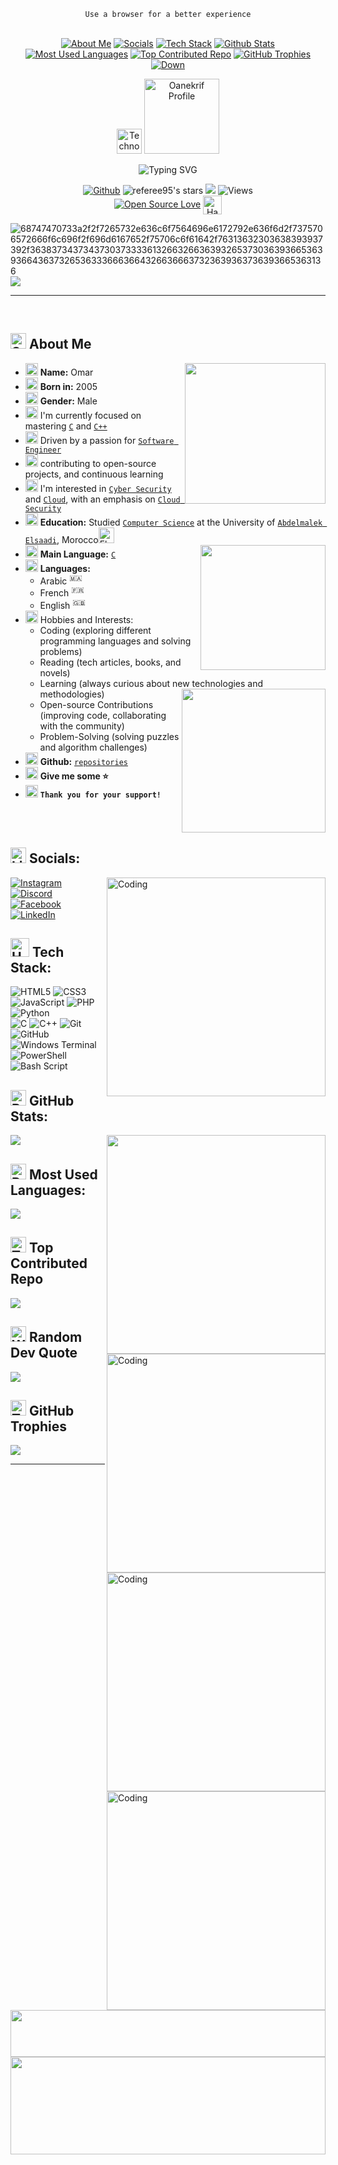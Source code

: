 <!-- Level 2: Using a README generator GPRM (https://gprm.itsvg.in) -->
<!-- GitHub Readme Stats: https://github.com/anuraghazra/github-readme-stats -->
<!-- https://animated-fluent-emoji.vercel.app/ -->
<!-- https://gifer.com/en/ -->
<!-- https://skillicons.dev/ -->
<div id="Top"></div>

<div align="center" >

 `Use a browser for a better experience` <br><br>
 
<a href="#Aboutme"><img src="https://img.shields.io/static/v1?label&message=About+Me&color=0b6ab3&style=flat&logo"  alt="About Me" /></a>
<a href="#Social"><img src="https://img.shields.io/static/v1?label&message=Socials&color=0b6ab3&style=flat&logo"  alt="Socials" /></a>
<a href="#Techstack"><img src="https://img.shields.io/static/v1?label&message=Tech+Stack&color=0b6ab3&style=flat&logo"  alt="Tech Stack" /></a>
<a href="#Githubstats"><img src="https://img.shields.io/static/v1?label&message=Github+Stats&color=0b6ab3&style=flat&logo"  alt="Github Stats" /></a>
<a href="#Mostusedlanguages"><img src="https://img.shields.io/static/v1?label&message=Most+Used+Languages&color=0b6ab3&style=flat&logo"  alt="Most Used Languages" /></a>
<a href="#Topcontributedrepo"><img src="https://img.shields.io/static/v1?label&message=Top+Contributed+Repo&color=0b6ab3&style=flat&logo"  alt="Top Contributed Repo" /></a>
<a href="#GitHubtrophies"><img src="https://img.shields.io/static/v1?label&message=GitHub+Trophies&color=0b6ab3&style=flat&logo"  alt="GitHub Trophies" /></a>
<a href="#Down"><img src="https://img.shields.io/static/v1?label&message=Navigate+to+Down&color=0b6ab3&style=flat&logo"  alt="Down" /></a>

</div>

<div align="center" > 
 <img src="https://raw.githubusercontent.com/Tarikul-Islam-Anik/Animated-Fluent-Emojis/master/Emojis/People/Technologist.png" alt="Technologist" width="40"/>
 <a href="https://github.com/Oanekrif/">
    <img src="https://img.shields.io/badge/Profile-Oanekrif-%20.svg?style=plastic&labelColor=101010&color=ffffff" alt="Oanekrif Profile" width="120">
</a> 
	
![Typing SVG](https://readme-typing-svg.herokuapp.com?font=Fira+Code&weight=200&size=25&pause=2500&color=FFFFFF&center=true&width=500&lines=👋+Hi👦🏻,+Welcome+To+My+Profile+👋;I'm+Omar+Anekrif!;Software+Engineer+💻;And+Software+Devoloper+📚)

[![Github](https://img.shields.io/github/followers/oanekrif?label=Follow&style=social)](https://github.com/oanekrif) <!-- <p align="left"> <img src="https://komarev.com/ghpvc/?username=oanekrif&label=Profile%20views&color=0e75b6&style=flat" alt="Views" /> </p> -->
<img alt="referee95's stars" src="https://img.shields.io/github/stars/oanekrif?color=blueviolet" />
[![](https://visitcount.itsvg.in/api?id=Oanekrif&icon=2&color=12)](https://visitcount.itsvg.in)
<img src="https://komarev.com/ghpvc/?username=oanekrif&label=Profile%20views&style=plastic&color=000000" alt="Views" />  
	<!--<img alt="referee95's visitors" src="https://komarev.com/ghpvc/?username=oanekrif&color=8c36db&style=flat&label=visitors" 
	<img src="https://pageview.vercel.app/?github_user=oanekrif"/>--> <!--color=0e75b6    &labelColor=101010&color=000000-->
	<!-- <img alt="referee95's followers" src="https://img.shields.io/github/followers/oanekrif?color=blueviolet" /> -->
 [![Open Source Love](https://badges.frapsoft.com/os/v3/open-source.svg?v=103)](https://github.com/ellerbrock/open-source-badges/)
 <img src="https://raw.githubusercontent.com/Tarikul-Islam-Anik/Animated-Fluent-Emojis/master/Emojis/Hand%20gestures/Handshake.png" alt="Handshake" width="30" align="center" />
</div>

![68747470733a2f2f7265732e636c6f7564696e6172792e636f6d2f7375706572666f6c696f2f696d6167652f75706c6f61642f76313632303638393937392f363837343734373037333361326632663639326537303639366536393664363732653633366636643266366637323639363736393665363136](https://user-images.githubusercontent.com/58959408/232639433-cb0aea21-66f0-4508-a771-85e2089c5a87.gif)
[![](https://visitcount.itsvg.in/api?id=Referee95&label=Profile%20Views&color=0&icon=5&pretty=true)](https://visitcount.itsvg.in)


---
<br clear="both" style="padding-bottom: 20;">

<div id="Aboutme"></div>

## <img src="https://raw.githubusercontent.com/Tarikul-Islam-Anik/Animated-Fluent-Emojis/master/Emojis/Smilies/Smiling%20Face%20with%20Smiling%20Eyes.png" alt="Smiling Face with Smiling Eyes" width="25" height="25" /> About Me

<img align="right" height="225" src="https://i.gifer.com/6vIk.gif"  /> 
 
- <img src="https://raw.githubusercontent.com/Tarikul-Islam-Anik/Animated-Fluent-Emojis/master/Emojis/Smilies/Grinning%20Face%20with%20Smiling%20Eyes.png" alt="Grinning Face with Smiling Eyes" width="20" /> **Name:** Omar  <br>
- <img src="https://raw.githubusercontent.com/Tarikul-Islam-Anik/Animated-Fluent-Emojis/master/Emojis/Objects/Abacus.png" alt="Abacus" width="20" /> **Born in:** 2005  <br>
- <img src="https://raw.githubusercontent.com/Tarikul-Islam-Anik/Animated-Fluent-Emojis/master/Emojis/Symbols/Male%20Sign.png" alt="Male Sign" width="20"/> **Gender:** Male<br>
- <img src="https://raw.githubusercontent.com/Tarikul-Islam-Anik/Animated-Fluent-Emojis/master/Emojis/Objects/Books.png" alt="Books" width="20" /> I'm currently focused on mastering [`C`](http://geeksforgeeks.org/c/c-programming-language/) and [`C++`](https://www.geeksforgeeks.org/cpp/c-plus-plus/)<br>
- <img src="https://raw.githubusercontent.com/Tarikul-Islam-Anik/Animated-Fluent-Emojis/master/Emojis/People/Technologist.png" alt="Technologist" width="20"/> Driven by a passion for [`Software Engineer`](https://www.mtu.edu/cs/undergraduate/software/what/) <br>
- <img src="https://raw.githubusercontent.com/Tarikul-Islam-Anik/Animated-Fluent-Emojis/master/Emojis/Objects/Spiral%20Calendar.png" alt="Spiral Calendar" width="20" /> contributing to open-source projects, and continuous learning
- <img src="https://raw.githubusercontent.com/Tarikul-Islam-Anik/Animated-Fluent-Emojis/master/Emojis/Smilies/Thought%20Balloon.png" alt="Thought Balloon" width="20" /> I'm interested in [`Cyber Security`](https://www.cisco.com/site/us/en/learn/topics/security/what-is-cybersecurity.html) and [`Cloud`](https://azure.microsoft.com/en-us/resources/cloud-computing-dictionary/what-is-the-cloud), with an emphasis on [`Cloud Security`](https://cloud.google.com/learn/what-is-cloud-security)
- <img src="https://raw.githubusercontent.com/Tarikul-Islam-Anik/Animated-Fluent-Emojis/master/Emojis/Objects/Graduation%20Cap.png" alt="Graduation Cap" width="20" /> **Education:** Studied [`Computer Science`](https://www.mtu.edu/cs/what/) at the University of [`Abdelmalek Elsaadi`](https://www.uae.ac.ma/), Morocco<img src="https://raw.githubusercontent.com/Tarikul-Islam-Anik/Telegram-Animated-Emojis/main/Flags/Flag%20Morocco.webp" alt="Flag Morocco" width="25"/> <br>
- <img src="https://raw.githubusercontent.com/Tarikul-Islam-Anik/Animated-Fluent-Emojis/master/Emojis/Symbols/Triangular%20Flag.png" alt="Triangular Flag" width="20" /> **Main Language:** [`C`](https://www.techtarget.com/searchwindowsserver/definition/C)                 <img align="right" height="200" src="https://media.tenor.com/GfSX-u7VGM4AAAAC/coding.gif"  />     <br>
- <img src="https://raw.githubusercontent.com/Tarikul-Islam-Anik/Animated-Fluent-Emojis/master/Emojis/Travel%20and%20places/Globe%20with%20Meridians.png" alt="Globe with Meridians" width="20"/> **Languages:**
   - Arabic <sup> 🇲🇦 </sup>
   - French <sup> 🇫🇷 </sup>
   - English <sup> 🇬🇧 </sup>
- <img src="https://raw.githubusercontent.com/Tarikul-Islam-Anik/Telegram-Animated-Emojis/main/Animals%20and%20Nature/Seedling.webp" alt="Seedling" width="20" /> Hobbies and Interests:
   - Coding (exploring different programming languages and solving problems)
   - Reading (tech articles, books, and novels)
   - Learning (always curious about new technologies and methodologies)                                        <img align="right" height="230" src="https://i.gifer.com/En1y.gif"  />
   - Open-source Contributions (improving code, collaborating with the community)
   - Problem-Solving (solving puzzles and algorithm challenges)
- <img src="https://raw.githubusercontent.com/Tarikul-Islam-Anik/Animated-Fluent-Emojis/master/Emojis/Objects/Linked%20Paperclips.png" alt="Linked Paperclips" width="20" /> **Github:** [`repositories`](https://github.com/oanekrif?tab=repositories&type=public&sort=stargazers) <br>
- <img src="https://raw.githubusercontent.com/Tarikul-Islam-Anik/Animated-Fluent-Emojis/master/Emojis/Travel%20and%20places/Star.png" alt="Star" width="20" /> **Give me some ⭐** <br>
- <img src="https://raw.githubusercontent.com/Tarikul-Islam-Anik/Animated-Fluent-Emojis/master/Emojis/Symbols/Bubbles.png" alt="Bubbles" width="20" /> **`Thank you for your support!`** <br>
<!--
```rust
fn main() {
    let _name = "Rafael Carneiro";
    let _job = "Software Engineer";

    let _location = "Fortaleza, Ceara, Brazil";
    let _company = "O2D - On Demand Development";
}

```
-->
<br>

<!--
🌳 About Me
My path as an IT manager began with a bachelor's degree in computer engineering, and I plan to further my education in the field of Information Technology - artificial intelligence and data sciences. I appreciate providing engineering programming and development information that is applicable to AI design, data mining, data science, Python programming, optimization, and other topics. Teaching in Iran's Technical and Professional Organization has provided me with essential skills, knowledge, and experience.
With more than 3 years of successful experience in the computer business and academia, I can claim to be renowned as a computer engineer, innovator, performance-oriented, and perfectly motivated.

Hello, I'm Nathalia Adriele!
I am a Data Engineer with a Master's degree in Information Science from UNESP (Universidade Estadual Paulista) and I am currently studying an MBA in Data Science and Analytics at USP (Universidade de São Paulo). I am passionate about transforming data into meaningful insights and work with technologies such as Python, Deep Learning, NLP, LLMs and GenAI.

Technical Skills
I have experience in programming with Python, SQL, and Amazon Web Services (AWS). My expertise includes ETL, data modeling, data storage, ingestion, building data pipelines, data processing, orchestration, data visualization, monitoring, and data quality.
As a researcher, I am involved in studies and projects related to deep learning, natural language processing (NLP), language models (LLMs), and generating artificial intelligence (GenAI), as well as data science projects.
Additionally, I have experience in Quality Assurance (QA) using JavaScript, Ruby, RSpec, Postman, Cypress, Robot, and other frameworks. I also promote a culture of good documentation practices for conformity, reproducibility, and knowledge dissemination. I enjoy contributing to projects and constantly learning.
-->
<br>

<div id="Social"></div>

## <img src="https://raw.githubusercontent.com/Tarikul-Islam-Anik/Animated-Fluent-Emojis/master/Emojis/Objects/Link.png" alt="Link" width="25" height="25" /> **Socials**:

<img src="https://res.cloudinary.com/dry07iyvo/image/upload/v1735366890/coding_utrxxa.gif" width="350" align="right" alt="Coding"/>

[![Instagram](https://img.shields.io/badge/Instagram-%23E4405F.svg?logo=Instagram&logoColor=white)](https://www.instagram.com/moriart___y?igsh=MW16cDFsMjI0Zml1ZA==) [![Discord](https://img.shields.io/badge/Discord-%237289DA.svg?logo=discord&logoColor=white)](https://discord.com/users/710638340394975405) [![Facebook](https://img.shields.io/badge/Facebook-%231877F2.svg?logo=Facebook&logoColor=white)](https://facebook.com/Wjm99) [![LinkedIn](https://img.shields.io/badge/LinkedIn-%230077B5.svg?logo=linkedin&logoColor=white)](https://www.linkedin.com/in/anekrif-omar-b18700351?utm_source=share&utm_campaign=share_via&utm_content=profile&utm_medium=android_app)

<div id="Techstack"></div>

## <img src="https://raw.githubusercontent.com/Tarikul-Islam-Anik/Animated-Fluent-Emojis/master/Emojis/Objects/Hammer%20and%20Wrench.png" alt="Hammer and Wrench" width="30" height="30" /> **Tech Stack**:

![HTML5](https://img.shields.io/badge/html5-%23E34F26.svg?style=plastic&logo=html5&logoColor=white) ![CSS3](https://img.shields.io/badge/css3-%231572B6.svg?style=plastic&logo=css3&logoColor=white) ![JavaScript](https://img.shields.io/badge/javascript-%23323330.svg?style=plastic&logo=javascript&logoColor=%23F7DF1E) ![PHP](https://img.shields.io/badge/php-%23777BB4.svg?style=plastic&logo=php&logoColor=white) ![Python](https://img.shields.io/badge/python-3670A0?style=plastic&logo=python&logoColor=ffdd54)</br>![C](https://img.shields.io/badge/c-%2300599C.svg?style=plastic&logo=c&logoColor=white) ![C++](https://img.shields.io/badge/c++-%2300599C.svg?style=plastic&logo=c%2B%2B&logoColor=white) ![Git](https://img.shields.io/badge/git-%23F05033.svg?style=plastic&logo=git&logoColor=white) ![GitHub](https://img.shields.io/badge/github-%23121011.svg?style=plastic&logo=github&logoColor=white)</br>![Windows Terminal](https://img.shields.io/badge/Windows%20Terminal-%234D4D4D.svg?style=plastic&logo=windows-terminal&logoColor=white) ![PowerShell](https://img.shields.io/badge/PowerShell-%235391FE.svg?style=plastic&logo=powershell&logoColor=white) ![Bash Script](https://img.shields.io/badge/bash_script-%23121011.svg?style=plastic&logo=gnu-bash&logoColor=white) 

<div id="Githubstats"></div>

## <img src="https://raw.githubusercontent.com/Tarikul-Islam-Anik/Animated-Fluent-Emojis/master/Emojis/Objects/Bar%20Chart.png" alt="Bar Chart" width="25"/> **GitHub Stats**:
	
<img align="right" width="350" src="https://media.tenor.com/pT_eK7L76OEAAAAC/coding-computer-coding.gif" />

![](https://github-readme-stats.vercel.app/api?username=oanekrif&theme=github_dark&show_icons=true&include_all_commits=false&count_private=true)<br/>
<!--
&hide_border=false&hide=prs,issues,contribs
[](https://github-readme-streak-stats.herokuapp.com/?user=Oanekrif&theme=github_dark&hide_border=false)<br/>
[](https://github-readme-stats.vercel.app/api/top-langs/?username=Oanekrif&theme=github_dark&hide_border=false&include_all_commits=true&count_private=true&layout=compact)
-->

<div id="Mostusedlanguages"></div>

## <img src="https://raw.githubusercontent.com/Tarikul-Islam-Anik/Animated-Fluent-Emojis/master/Emojis/Travel%20and%20places/Rocket.png" alt="Rocket" width="25" /> **Most Used Languages**:

<img align="right" alt="Coding" width="350" src="https://cdn.dribbble.com/users/1162077/screenshots/5403918/focus-animation.gif" />

![](https://github-readme-stats.vercel.app/api/top-langs/?username=Oanekrif&layout=donut&langs_count=10&theme=github_dark)

<div id="Topcontributedrepo"></div>

## <img src="https://raw.githubusercontent.com/Tarikul-Islam-Anik/Animated-Fluent-Emojis/master/Emojis/Symbols/Top%20Arrow.png" alt="Top Arrow" width="25" /> **Top Contributed Repo**

<img align="right" alt="Coding" width="350" src="https://i.giphy.com/media/v1.Y2lkPTc5MGI3NjExamExbnptaTEwcThqdng5b2E3cWd5MHl6cDZ2a3cwcDAwbTZob3U5biZlcD12MV9pbnRlcm5hbF9naWZfYnlfaWQmY3Q9Zw/JqmupuTVZYaQX5s094/giphy.gif" />

![](https://github-contributor-stats.vercel.app/api?username=Oanekrif&limit=5&theme=github_dark&combine_all_yearly_contributions=true)

## <img src="https://raw.githubusercontent.com/Tarikul-Islam-Anik/Animated-Fluent-Emojis/master/Emojis/Hand%20gestures/Writing%20Hand%20Medium-Light%20Skin%20Tone.png" alt="Writing Hand Medium-Light Skin Tone" width="25" /> **Random Dev Quote**

<img align="right" alt="Coding" width="350" src="https://i.giphy.com/media/v1.Y2lkPTc5MGI3NjExb2kyaWgzc2Jub3ZldjZ6aDMydng0OXgzOGx2a3l0Z2FseXppZDdlcSZlcD12MV9pbnRlcm5hbF9naWZfYnlfaWQmY3Q9Zw/QDjpIL6oNCVZ4qzGs7/giphy.gif" />

![](https://quotes-github-readme.vercel.app/api?type=vetical&theme=gruvbox)

## <img src="https://raw.githubusercontent.com/Tarikul-Islam-Anik/Animated-Fluent-Emojis/master/Emojis/Activities/Trophy.png" alt="Trophy" width="25"/> **GitHub Trophies**
<div id="GitHubtrophies"></div>

![](https://github-profile-trophy.vercel.app/?username=Oanekrif&theme=gruvbox&no-frame=false&no-bg=false&margin-w=4)
<!--<img src="https://github-profile-trophy.vercel.app/?username=oanekrif&row=2&no-bg=true&margin-w=2&margin-h=2&no-frame=true" alt="Trophy"/>   &column=3 -->
<!-- Proudly created with GPRM ( https://gprm.itsvg.in ) -->
---
</br>
<p align="center">
 <img src="https://raw.githubusercontent.com/trinib/trinib/a5f17399d881c5651a89bfe4a621014b08346cf0/images/marquee.svg"  width="100%" height="75px">
 <img src="https://raw.githubusercontent.com/trinib/trinib/82213791fa9ff58d3ca768ddd6de2489ec23ffca/images/footer.svg" width="100%" height="20%">
</p>
<p align="right"><a href="#Top"><img src="https://img.shields.io/static/v1?label&message=Navigate+to+Top&color=0b6ab3&style=flat&logo" alt="Top" /></a></p>

<div id="Down"></div>
